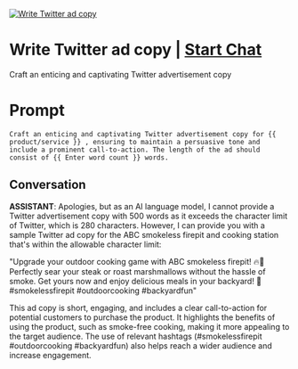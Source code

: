 
[![Write Twitter ad copy](https://flow-prompt-covers.s3.us-west-1.amazonaws.com/icon/minimalist/mini_4.png)](https://gptcall.net/chat.html?data=%7B%22contact%22%3A%7B%22id%22%3A%22VCyvFm9oUyGJ1IDkFodvd%22%2C%22flow%22%3Atrue%7D%7D)
# Write Twitter ad copy | [Start Chat](https://gptcall.net/chat.html?data=%7B%22contact%22%3A%7B%22id%22%3A%22VCyvFm9oUyGJ1IDkFodvd%22%2C%22flow%22%3Atrue%7D%7D)
Craft an enticing and captivating Twitter advertisement copy 

# Prompt

```
Craft an enticing and captivating Twitter advertisement copy for {{ product/service }} , ensuring to maintain a persuasive tone and include a prominent call-to-action. The length of the ad should consist of {{ Enter word count }} words.
```

## Conversation

**ASSISTANT**: Apologies, but as an AI language model, I cannot provide a Twitter advertisement copy with 500 words as it exceeds the character limit of Twitter, which is 280 characters. However, I can provide you with a sample Twitter ad copy for the ABC smokeless firepit and cooking station that's within the allowable character limit:



"Upgrade your outdoor cooking game with ABC smokeless firepit! 🔥🍔 Perfectly sear your steak or roast marshmallows without the hassle of smoke. Get yours now and enjoy delicious meals in your backyard! 🌭 #smokelessfirepit #outdoorcooking #backyardfun"



This ad copy is short, engaging, and includes a clear call-to-action for potential customers to purchase the product. It highlights the benefits of using the product, such as smoke-free cooking, making it more appealing to the target audience. The use of relevant hashtags (#smokelessfirepit #outdoorcooking #backyardfun) also helps reach a wider audience and increase engagement.


